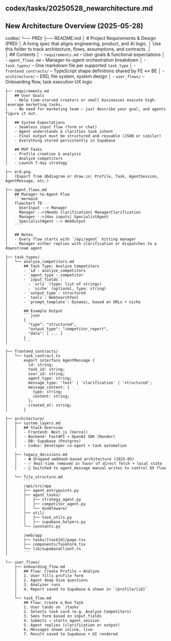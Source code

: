 ## codex/tasks/20250528_newarchitecture.md

## New Architecture Overview (2025-05-28)

codex/
└── PRD/
    ├── README.md
    │   # Project Requirements & Design (PRD)
    │   A living spec that aligns engineering, product, and AI logic.
    │   Use this folder to track architecture, flows, assumptions, and contracts.
    │   
    │   ## Contents
    │   - `requirements.md` – User goals & functional expectations
    │   - `agent_flows.md` – Manager-to-agent orchestration breakdown
    │   - `task_types/` – One markdown file per supported `task_type`
    │   - `frontend_contracts/` – TypeScript shape definitions shared by FE ↔️ BE
    │   - `architecture/` – ERD, file system, system design
    │   - `user_flows/` – Onboarding flow, task execution UX logic

    ├── requirements.md
    │   ## User Goals
    │   - Help time-starved creators or small businesses execute high-leverage marketing tasks.
    │   - No need for marketing team — just describe your goal, and agents figure it out.
    │
    │   ## System Expectations
    │   - Seamless input flow (form or chat)
    │   - Agent understands & clarifies task intent
    │   - Final output must be structured and reusable (JSON or similar)
    │   - Everything stored persistently in Supabase
    │
    │   ## MVP Tasks
    │   - Profile creation & analysis
    │   - Analyze competitors
    │   - Launch 7-day strategy

    ├── erd.png
    │   (Export from dbdiagram or draw.io: Profile, Task, AgentSession, AgentMessage, etc.)

    ├── agent_flows.md
    │   ## Manager-to-Agent Flow
    │   ```mermaid
    │   flowchart TD
    │     UserInput --> Manager
    │     Manager -->|Needs clarification| ManagerClarification
    │     Manager -->|Has inputs| SpecialistAgent
    │     SpecialistAgent --> WebOutput
    │   ```
    │
    │   ## Notes
    │   - Every flow starts with `/api/agent` hitting manager
    │   - Manager either replies with clarification or dispatches to a downstream agent

    ├── task_types/
    │   └── analyze_competitors.md
    │       ## Task Type: Analyze Competitors
    │       - `id`: analyze_competitors
    │       - `agent_type`: competitor
    │       - `input_fields`:
    │         - `urls` (type: list of strings)
    │         - `niche` (optional, type: string)
    │       - `output_type`: structured
    │       - `tools`: WebSearchTool
    │       - `prompt_template`: Dynamic, based on URLs + niche
    │
    │       ## Example Output
    │       ```json
    │       {
    │         "type": "structured",
    │         "output_type": "competitor_report",
    │         "data": [ ... ]
    │       }
    │       ```

    ├── frontend_contracts/
    │   └── task_contract.ts
    │       export interface AgentMessage {
    │         id: string;
    │         task_id: string;
    │         user_id: string;
    │         agent_type: string;
    │         message_type: 'text' | 'clarification' | 'structured';
    │         message_content: {
    │           type: string;
    │           content: string;
    │         };
    │         created_at: string;
    │       }

    ├── architecture/
    │   ├── system_layers.md
    │   │   ## Stack Overview
    │   │   - Frontend: Next.js (Vercel)
    │   │   - Backend: FastAPI + OpenAI SDK (Render)
    │   │   - DB: Supabase (Postgres)
    │   │   - Codex: Developer co-agent + task automation
    │
    │   ├── legacy_decisions.md
    │   │   - ❌ Dropped webhook-based architecture (2025-05)
    │   │   - ✅ Real-time removed in favor of direct fetch + local state
    │   │   - 🧠 Switched to agent_message manual writes to control UX flow
    │
    │   └── file_structure.md
    │       ```
    │       /api/src/app
    │       ├── agent_entrypoints.py
    │       ├── agent_tasks/
    │       │   ├── strategy_agent.py
    │       │   ├── competitor_agent.py
    │       │   └── middleware/
    │       ├── util/
    │       │   ├── task_utils.py
    │       │   ├── supabase_helpers.py
    │       └── constants.py
    │
    │       /web/app
    │       ├── tasks/[taskId]/page.tsx
    │       ├── components/TaskForm.tsx
    │       └── lib/supabaseClient.ts
    │       ```

    └── user_flows/
        ├── onboarding_flow.md
        │   ## Flow: Create Profile → Analyze
        │   1. User fills profile form
        │   2. Agent deep dive questions
        │   3. Analyzer runs
        │   4. Report saved to Supabase & shown in `/profile/[id]`
        │
        └── task_flow.md
            ## Flow: Create & Run Task
            1. User lands on `/tasks`
            2. Selects task card (e.g. Analyze Competitors)
            3. Sees form based on input_fields
            4. Submits → starts agent_session
            5. Agent replies (clarification or output)
            6. Messages shown inline, live
            7. Result saved to Supabase + UI rendered
